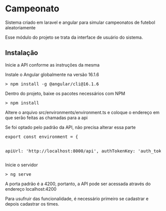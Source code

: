 <h1>Campeonato</h1>
<p>Sistema criado em laravel e angular para simular campeonatos de futebol aleatoriamente</p>
<p>Esse módulo do projeto se trata da interface de usuário do sistema.</p>

<h2>Instalação</h2>

<p>Inicie a API conforme as instruções da mesma</p>

<p>Instale o Angular globalmente na versão 16.1.6</p>
<pre>> npm install -g @angular/cli@16.1.6</pre>

<p>Dentro do projeto, baixe os pacotes necessários com NPM</p>
<pre>> npm install</pre>

<p>Altere o arquivo src/environments/environment.ts e coloque o endereço em que serão feitas as chamadas para a api</p>
<p>Se foi optado pelo padrão da API, não precisa alterar essa parte</p>
<pre>
export const environment = {

  apiUrl: 'http://localhost:8000/api',
  authTokenKey: 'auth_token'
};
</pre>

<p>Inicie o servidor</p>
<pre>> ng serve</pre>

<p>A porta padrão é a 4200, portanto, a API pode ser acessada através do endereço localhost:4200</p>
<p>Para usufruir das funcionalidade, é necessário primeiro se cadastrar e depois cadastrar os times.</p>


